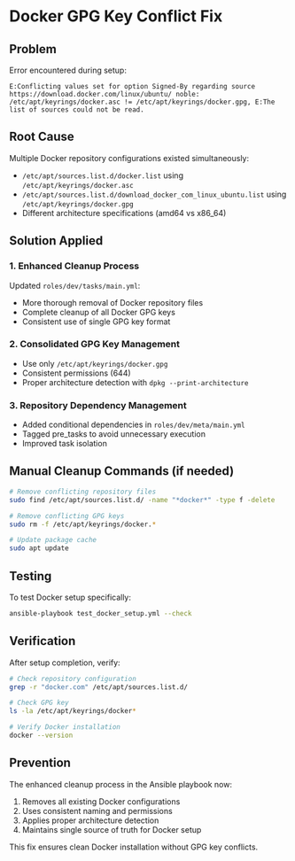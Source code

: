 # Docker GPG Key Conflict Fix

## Problem
Error encountered during setup:
```
E:Conflicting values set for option Signed-By regarding source https://download.docker.com/linux/ubuntu/ noble: /etc/apt/keyrings/docker.asc != /etc/apt/keyrings/docker.gpg, E:The list of sources could not be read.
```

## Root Cause
Multiple Docker repository configurations existed simultaneously:
- `/etc/apt/sources.list.d/docker.list` using `/etc/apt/keyrings/docker.asc`
- `/etc/apt/sources.list.d/download_docker_com_linux_ubuntu.list` using `/etc/apt/keyrings/docker.gpg`
- Different architecture specifications (amd64 vs x86_64)

## Solution Applied

### 1. Enhanced Cleanup Process
Updated `roles/dev/tasks/main.yml`:
- More thorough removal of Docker repository files
- Complete cleanup of all Docker GPG keys
- Consistent use of single GPG key format

### 2. Consolidated GPG Key Management
- Use only `/etc/apt/keyrings/docker.gpg`
- Consistent permissions (644)
- Proper architecture detection with `dpkg --print-architecture`

### 3. Repository Dependency Management
- Added conditional dependencies in `roles/dev/meta/main.yml`
- Tagged pre_tasks to avoid unnecessary execution
- Improved task isolation

## Manual Cleanup Commands (if needed)
```bash
# Remove conflicting repository files
sudo find /etc/apt/sources.list.d/ -name "*docker*" -type f -delete

# Remove conflicting GPG keys
sudo rm -f /etc/apt/keyrings/docker.*

# Update package cache
sudo apt update
```

## Testing
To test Docker setup specifically:
```bash
ansible-playbook test_docker_setup.yml --check
```

## Verification
After setup completion, verify:
```bash
# Check repository configuration
grep -r "docker.com" /etc/apt/sources.list.d/

# Check GPG key
ls -la /etc/apt/keyrings/docker*

# Verify Docker installation
docker --version
```

## Prevention
The enhanced cleanup process in the Ansible playbook now:
1. Removes all existing Docker configurations
2. Uses consistent naming and permissions
3. Applies proper architecture detection
4. Maintains single source of truth for Docker setup

This fix ensures clean Docker installation without GPG key conflicts.
